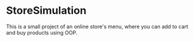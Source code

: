 # StoreSimulation
This is a small project of an online store's menu, where you can add to cart and buy products using OOP.
